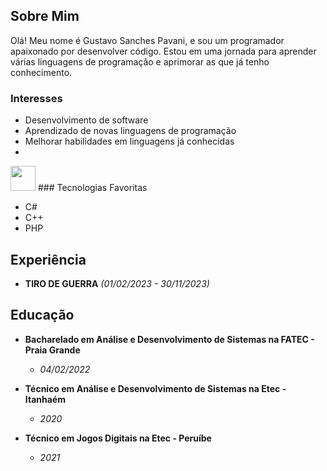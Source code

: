 ## Sobre Mim

Olá! Meu nome é Gustavo Sanches Pavani, e sou um programador apaixonado por desenvolver código. Estou em uma jornada para aprender várias linguagens de programação e aprimorar as que já tenho conhecimento.

### Interesses

- Desenvolvimento de software
- Aprendizado de novas linguagens de programação
- Melhorar habilidades em linguagens já conhecidas
- 
<img loading="lazy" src="https://cdn.jsdelivr.net/gh/devicons/devicon/icons/git/git-original.svg" width="40" height="40"/>
### Tecnologias Favoritas

- C#
- C++
- PHP

## Experiência

- **TIRO DE GUERRA** *(01/02/2023 - 30/11/2023)*

## Educação

- **Bacharelado em Análise e Desenvolvimento de Sistemas na FATEC - Praia Grande**
  - *04/02/2022*

- **Técnico em Análise e Desenvolvimento de Sistemas na Etec - Itanhaém**
  - *2020*

- **Técnico em Jogos Digitais na Etec - Peruíbe**
  - *2021*

